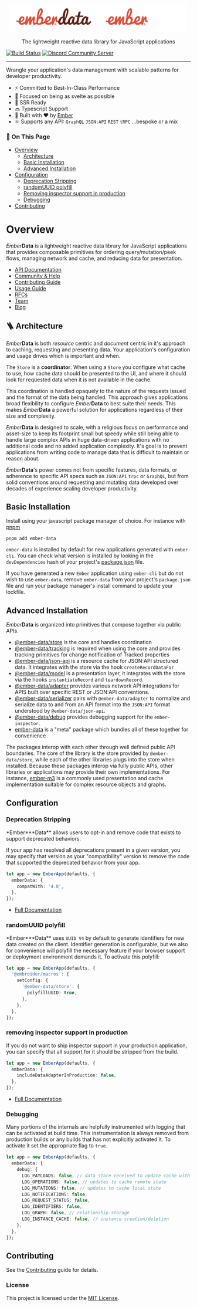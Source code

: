 <p align="center">
  <img
    class="project-logo"
    src="./ember-data-logo-light.svg#gh-light-mode-only"
    alt="EmberData"
    width="240px"
    title="EmberData"
    />
  <img
    class="project-logo"
    src="./ember-data-logo-dark.svg#gh-dark-mode-only"
    alt="EmberData"
    width="240px"
    title="EmberData"
    />
</p>

<p align="center">The lightweight reactive data library for JavaScript applications</p>

[![Build Status](https://github.com/emberjs/data/workflows/CI/badge.svg)](https://github.com/emberjs/data/actions?workflow=CI)
[![Discord Community Server](https://img.shields.io/discord/480462759797063690.svg?logo=discord)](https://discord.gg/zT3asNS)

---

Wrangle your application's data management with scalable patterns for developer productivity.

- ⚡️ Committed to Best-In-Class Performance
- 🌲 Focused on being as svelte as possible
- 🚀 SSR Ready
- 🔜 Typescript Support
- 🐹 Built with ♥️ by [Ember](https://emberjs.com)
- ⚛️ Supports any API: `GraphQL` `JSON:API` `REST` `tRPC` ...bespoke or a mix

### 📖 On This Page

- [Overview](#overview)
  - [Architecture](#-architecture)
  - [Basic Installation](#basic-installation)
  - [Advanced Installation](#advanced-installation)
- [Configuration](#configuration)
  - [Deprecation Stripping](#deprecation-stripping)
  - [randomUUID polyfill](#randomuuid-polyfill)
  - [Removing inspector support in production](#removing-inspector-support-in-production)
  - [Debugging](#debugging)
- [Contributing](#contributing)

# Overview

*Ember***Data** is a lightweight reactive data library for JavaScript applications that provides composable primitives for ordering query/mutation/peek flows, managing network and cache, and reducing data for presentation.

- [API Documentation](https://api.emberjs.com/ember-data/release)
- [Community & Help](https://emberjs.com/community)
- [Contributing Guide](./CONTRIBUTING.md)
- [Usage Guide](https://guides.emberjs.com/release/models/)
- [RFCs](https://github.com/emberjs/rfcs/labels/T-ember-data)
- [Team](https://emberjs.com/team)
- [Blog](https://emberjs.com/blog)

## 🪜 Architecture

*Ember***Data** is both _resource_ centric and _document_ centric in it's approach to caching, requesting and presenting data. Your application's configuration and usage drives which is important and when.

The `Store` is a **coordinator**. When using a `Store` you configure what cache to use, how cache data should be presented to the UI, and where it should look for requested data when it is not available in the cache.

This coordination is handled opaquely to the nature of the requests issued and the format of the data being handled. This approach gives applications broad flexibility to configure *Ember***Data** to best suite their needs. This makes *Ember***Data** a powerful solution for applications regardless of their size and complexity.

*Ember***Data** is designed to scale, with a religious focus on performance and asset-size to keep its footprint small but speedy while still being able to handle large complex APIs in huge data-driven applications with no additional code and no added application complexity. It's goal is to prevent applications from writing code to manage data that is difficult to maintain or reason about.

*Ember***Data**'s power comes not from specific features, data formats, or adherence to specific API specs such as `JSON:API` `trpc` or `GraphQL`, but from solid conventions around requesting and mutating data developed over decades of experience scaling developer productivity.

## Basic Installation

Install using your javascript package manager of choice. For instance with [pnpm](https://pnpm.io/)

```no-highlight
pnpm add ember-data
```

`ember-data` is installed by default for new applications generated with `ember-cli`. You can check what version is installed by looking in the `devDependencies` hash of your project's [package.json](https://docs.npmjs.com/cli/v8/configuring-npm/package-json) file.

If you have generated a new `Ember` application using `ember-cli` but do
not wish to use `ember-data`, remove `ember-data` from your project's `package.json` file and run your package manager's install command to update your lockfile.

## Advanced Installation

*Ember***Data** is organized into primitives that compose together via public APIs.

- [@ember-data/store](./packages/store) is the core and handles coordination
- [@ember-data/tracking](./packages/tracking) is required when using the core and provides tracking primitives for change notification of Tracked properties
- [@ember-data/json-api](./packages/json-api) is a resource cache for JSON:API structured data. It integrates with the store via the hook `createRecordDataFor`
- [@ember-data/model](./packages/model) is a presentation layer, it integrates with the store via the hooks `instantiateRecord` and `teardownRecord`.
- [@ember-data/adapter](./packages/adapter) provides various network API integrations for APIS built over specific REST or JSON:API conventions.
- [@ember-data/serializer](./packages/serializer) pairs with `@ember-data/adapter` to normalize and serialize data to and from an API format into the `JSON:API` format understood by `@ember-data/json-api`.
- [@ember-data/debug](./packages/debug) provides debugging support for the `ember-inspector`.
- [ember-data](./packages/-ember-data) is a "meta" package which bundles all of these together for convenience

The packages interop with each other through well defined public API boundaries. The core
of the library is the store provided by `@ember-data/store`, while each of the other libraries plugs into the store when installed. Because these packages interop via fully
public APIs, other libraries or applications may provide their own implementations. For instance, [ember-m3](https://github.com/hjdivad/ember-m3) is a commonly used presentation and cache implementation suitable for complex resource objects and graphs.

## Configuration

### Deprecation Stripping

\*Ember**\*Data** allows users to opt-in and remove code that exists to support deprecated behaviors.

If your app has resolved all deprecations present in a given version, you may specify that version as your "compatibility" version to remove the code that supported the deprecated behavior from your app.

```ts
let app = new EmberApp(defaults, {
  emberData: {
    compatWith: '4.8',
  },
});
```

- [Full Documentation](https://api.emberjs.com/ember-data/release/modules/@ember-data%2Fdeprecations)

### randomUUID polyfill

\*Ember**\*Data** uses `UUID V4` by default to generate identifiers for new data created on the client. Identifier generation is configurable, but we also for convenience will polyfill
the necessary feature if your browser support or deployment environment demands it. To
activate this polyfill:

```ts
let app = new EmberApp(defaults, {
  '@embroider/macros': {
    setConfig: {
      '@ember-data/store': {
        polyfillUUID: true,
      },
    },
  },
});
```

### removing inspector support in production

If you do not want to ship inspector support in your production application, you can specify
that all support for it should be stripped from the build.

```ts
let app = new EmberApp(defaults, {
  emberData: {
    includeDataAdapterInProduction: false,
  },
});
```

- [Full Documentation](https://api.emberjs.com/ember-data/release/modules/@ember-data%2Fdebug)

### Debugging

Many portions of the internals are helpfully instrumented with logging that can be activated
at build time. This instrumentation is always removed from production builds or any builds
that has not explicitly activated it. To activate it set the appropriate flag to `true`.

```ts
let app = new EmberApp(defaults, {
  emberData: {
    debug: {
      LOG_PAYLOADS: false, // data store received to update cache with
      LOG_OPERATIONS: false, // updates to cache remote state
      LOG_MUTATIONS: false, // updates to cache local state
      LOG_NOTIFICATIONS: false,
      LOG_REQUEST_STATUS: false,
      LOG_IDENTIFIERS: false,
      LOG_GRAPH: false, // relationship storage
      LOG_INSTANCE_CACHE: false, // instance creation/deletion
    },
  },
});
```

## Contributing

See the [Contributing](CONTRIBUTING.md) guide for details.

### License

This project is licensed under the [MIT License](LICENSE.md).
